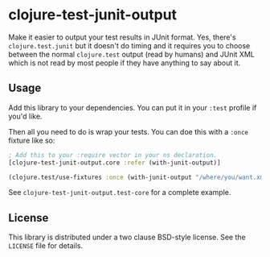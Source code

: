 # clojure-test-junit-output

Make it easier to output your test results in JUnit format. Yes, there's
`clojure.test.junit` but it doesn't do timing and it requires you to choose
between the normal `clojure.test` output (read by humans) and JUnit XML which
is not read by most people if they have anything to say about it.

## Usage

Add this library to your dependencies. You can put it in your `:test` profile
if you'd like.

Then all you need to do is wrap your tests. You can doe this with a `:once`
fixture like so:

```clojure
; Add this to your :require vector in your ns declaration.
[clojure-test-junit-output.core :refer (with-junit-output)]

(clojure.test/use-fixtures :once (with-junit-output "/where/you/want.xml"))
```

See `clojure-test-junit-output.test-core` for a complete example.

## License

This library is distributed under a two clause BSD-style license. See the
`LICENSE` file for details.
